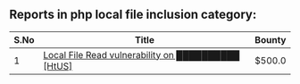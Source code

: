 ## Reports in php local file inclusion category:
| S.No | Title | Bounty |
| ---- | ----- | ------ |
| 1 | [Local File Read vulnerability on ██████████ [HtUS]](https://hackerone.com/reports/1624670) | $500.0 |